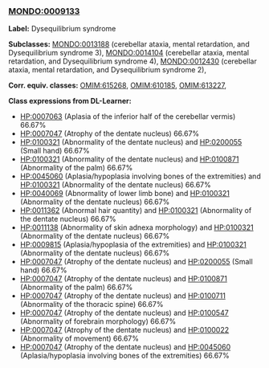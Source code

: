 
### [MONDO:0009133](http://purl.obolibrary.org/obo/MONDO_0009133)
**Label:** Dysequilibrium syndrome

**Subclasses:** [MONDO:0013188](http://purl.obolibrary.org/obo/MONDO_0013188) (cerebellar ataxia, mental retardation, and Dysequilibrium syndrome 3), [MONDO:0014104](http://purl.obolibrary.org/obo/MONDO_0014104) (cerebellar ataxia, mental retardation, and Dysequilibrium syndrome 4), [MONDO:0012430](http://purl.obolibrary.org/obo/MONDO_0012430) (cerebellar ataxia, mental retardation, and Dysequilibrium syndrome 2), 

**Corr. equiv. classes:** [OMIM:615268](http://purl.obolibrary.org/obo/OMIM_615268), [OMIM:610185](http://purl.obolibrary.org/obo/OMIM_610185), [OMIM:613227](http://purl.obolibrary.org/obo/OMIM_613227), 

**Class expressions from DL-Learner:**

- [HP:0007063](http://purl.obolibrary.org/obo/HP_0007063) (Aplasia of the inferior half of the cerebellar vermis) 66.67%
- [HP:0007047](http://purl.obolibrary.org/obo/HP_0007047) (Atrophy of the dentate nucleus) 66.67%
- [HP:0100321](http://purl.obolibrary.org/obo/HP_0100321) (Abnormality of the dentate nucleus) and [HP:0200055](http://purl.obolibrary.org/obo/HP_0200055) (Small hand) 66.67%
- [HP:0100321](http://purl.obolibrary.org/obo/HP_0100321) (Abnormality of the dentate nucleus) and [HP:0100871](http://purl.obolibrary.org/obo/HP_0100871) (Abnormality of the palm) 66.67%
- [HP:0045060](http://purl.obolibrary.org/obo/HP_0045060) (Aplasia/hypoplasia involving bones of the extremities) and [HP:0100321](http://purl.obolibrary.org/obo/HP_0100321) (Abnormality of the dentate nucleus) 66.67%
- [HP:0040069](http://purl.obolibrary.org/obo/HP_0040069) (Abnormality of lower limb bone) and [HP:0100321](http://purl.obolibrary.org/obo/HP_0100321) (Abnormality of the dentate nucleus) 66.67%
- [HP:0011362](http://purl.obolibrary.org/obo/HP_0011362) (Abnormal hair quantity) and [HP:0100321](http://purl.obolibrary.org/obo/HP_0100321) (Abnormality of the dentate nucleus) 66.67%
- [HP:0011138](http://purl.obolibrary.org/obo/HP_0011138) (Abnormality of skin adnexa morphology) and [HP:0100321](http://purl.obolibrary.org/obo/HP_0100321) (Abnormality of the dentate nucleus) 66.67%
- [HP:0009815](http://purl.obolibrary.org/obo/HP_0009815) (Aplasia/hypoplasia of the extremities) and [HP:0100321](http://purl.obolibrary.org/obo/HP_0100321) (Abnormality of the dentate nucleus) 66.67%
- [HP:0007047](http://purl.obolibrary.org/obo/HP_0007047) (Atrophy of the dentate nucleus) and [HP:0200055](http://purl.obolibrary.org/obo/HP_0200055) (Small hand) 66.67%
- [HP:0007047](http://purl.obolibrary.org/obo/HP_0007047) (Atrophy of the dentate nucleus) and [HP:0100871](http://purl.obolibrary.org/obo/HP_0100871) (Abnormality of the palm) 66.67%
- [HP:0007047](http://purl.obolibrary.org/obo/HP_0007047) (Atrophy of the dentate nucleus) and [HP:0100711](http://purl.obolibrary.org/obo/HP_0100711) (Abnormality of the thoracic spine) 66.67%
- [HP:0007047](http://purl.obolibrary.org/obo/HP_0007047) (Atrophy of the dentate nucleus) and [HP:0100547](http://purl.obolibrary.org/obo/HP_0100547) (Abnormality of forebrain morphology) 66.67%
- [HP:0007047](http://purl.obolibrary.org/obo/HP_0007047) (Atrophy of the dentate nucleus) and [HP:0100022](http://purl.obolibrary.org/obo/HP_0100022) (Abnormality of movement) 66.67%
- [HP:0007047](http://purl.obolibrary.org/obo/HP_0007047) (Atrophy of the dentate nucleus) and [HP:0045060](http://purl.obolibrary.org/obo/HP_0045060) (Aplasia/hypoplasia involving bones of the extremities) 66.67%


